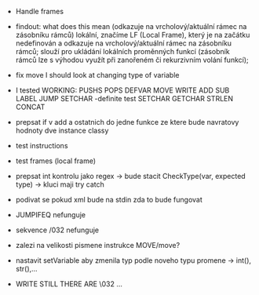 - Handle frames 

- findout:
what does this mean (odkazuje na vrcholový/aktuální rámec na zásobníku rámců)
lokální, značíme LF (Local Frame), který je na začátku nedefinován a odkazuje na vrcholový/aktuální rámec na zásobníku rámců; slouží pro ukládání lokálních proměnných funkcí (zásobník
rámců lze s výhodou využít při zanořeném či rekurzivním volání funkcí);

- fix move 
I should look at changing type of variable


- I tested 
    WORKING:
        PUSHS
        POPS
        DEFVAR
        MOVE
        WRITE
        ADD
        SUB
        LABEL
        JUMP
        SETCHAR
-definite test
    SETCHAR
    GETCHAR
    STRLEN
    CONCAT

- prepsat if v add a ostatnich do jedne funkce ze ktere bude navratovy hodnoty dve instance classy
- test instructions 
- test frames (local frame)
- prepsat int kontrolu jako regex -> bude stacit CheckType(var, expected type) -> kluci maji try catch
- podivat se pokud xml bude na stdin zda to bude fungovat
- JUMPIFEQ nefunguje 
- sekvence /032 nefunguje 
- zalezi na velikosti pismene instrukce MOVE/move?
- nastavit setVariable aby zmenila typ podle noveho typu promene -> int(), str(),...
- WRITE STILL THERE ARE \032 ... 